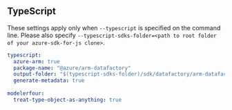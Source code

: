 ## TypeScript

These settings apply only when `--typescript` is specified on the command line.
Please also specify `--typescript-sdks-folder=<path to root folder of your azure-sdk-for-js clone>`.

``` yaml $(typescript)
typescript:
  azure-arm: true
  package-name: "@azure/arm-datafactory"
  output-folder: "$(typescript-sdks-folder)/sdk/datafactory/arm-datafactory"
  generate-metadata: true
  
modelerfour:
  treat-type-object-as-anything: true
```

